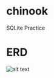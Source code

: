 # chinook
SQLite Practice

# ERD 
![alt text](screenshots/ERD.png "A Screenshot of the ERD used with this Databse")